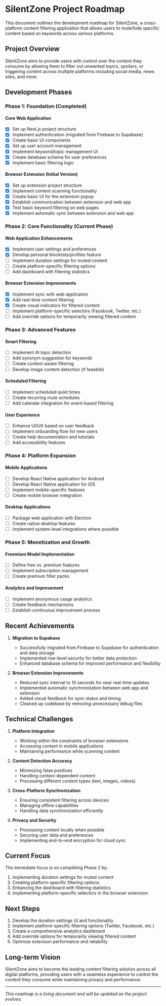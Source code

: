 # SilentZone Project Roadmap

This document outlines the development roadmap for SilentZone, a cross-platform content filtering application that allows users to mute/hide specific content based on keywords across various platforms.

## Project Overview

SilentZone aims to provide users with control over the content they consume by allowing them to filter out unwanted topics, spoilers, or triggering content across multiple platforms including social media, news sites, and more.

## Development Phases

### Phase 1: Foundation (Completed)

#### Core Web Application
- [x] Set up Next.js project structure
- [x] Implement authentication (migrated from Firebase to Supabase)
- [x] Create basic UI components
- [x] Set up user account management
- [x] Implement keyword/topic management UI
- [x] Create database schema for user preferences
- [x] Implement basic filtering logic

#### Browser Extension (Initial Version)
- [x] Set up extension project structure
- [x] Implement content scanning functionality
- [x] Create basic UI for the extension popup
- [x] Establish communication between extension and web app
- [x] Test basic keyword filtering on web pages
- [x] Implement automatic sync between extension and web app

### Phase 2: Core Functionality (Current Phase)

#### Web Application Enhancements
- [x] Implement user settings and preferences
- [x] Develop personal blocklists/profiles feature
- [ ] Implement duration settings for muted content
- [ ] Create platform-specific filtering options
- [ ] Add dashboard with filtering statistics

#### Browser Extension Improvements
- [x] Implement sync with web application
- [x] Add real-time content filtering
- [x] Create visual indicators for filtered content
- [ ] Implement platform-specific selectors (Facebook, Twitter, etc.)
- [ ] Add override options for temporarily viewing filtered content

### Phase 3: Advanced Features

#### Smart Filtering
- [ ] Implement AI topic detection
- [ ] Add synonym suggestion for keywords
- [ ] Create context-aware filtering
- [ ] Develop image content detection (if feasible)

#### Scheduled Filtering
- [ ] Implement scheduled quiet times
- [ ] Create recurring mute schedules
- [ ] Add calendar integration for event-based filtering

#### User Experience
- [ ] Enhance UI/UX based on user feedback
- [ ] Implement onboarding flow for new users
- [ ] Create help documentation and tutorials
- [ ] Add accessibility features

### Phase 4: Platform Expansion

#### Mobile Applications
- [ ] Develop React Native application for Android
- [ ] Develop React Native application for iOS
- [ ] Implement mobile-specific features
- [ ] Create mobile browser integration

#### Desktop Applications
- [ ] Package web application with Electron
- [ ] Create native desktop features
- [ ] Implement system-level integrations where possible

### Phase 5: Monetization and Growth

#### Freemium Model Implementation
- [ ] Define free vs. premium features
- [ ] Implement subscription management
- [ ] Create premium filter packs

#### Analytics and Improvement
- [ ] Implement anonymous usage analytics
- [ ] Create feedback mechanisms
- [ ] Establish continuous improvement process

## Recent Achievements

1. **Migration to Supabase**
   - Successfully migrated from Firebase to Supabase for authentication and data storage
   - Implemented row-level security for better data protection
   - Enhanced database schema for improved performance and flexibility

2. **Browser Extension Improvements**
   - Reduced sync interval to 10 seconds for near real-time updates
   - Implemented automatic synchronization between web app and extension
   - Added visual feedback for sync status and timing
   - Cleaned up codebase by removing unnecessary debug files

## Technical Challenges

1. **Platform Integration**
   - Working within the constraints of browser extensions
   - Accessing content in mobile applications
   - Maintaining performance while scanning content

2. **Content Detection Accuracy**
   - Minimizing false positives
   - Handling context-dependent content
   - Processing different content types (text, images, videos)

3. **Cross-Platform Synchronization**
   - Ensuring consistent filtering across devices
   - Managing offline capabilities
   - Handling data synchronization efficiently

4. **Privacy and Security**
   - Processing content locally when possible
   - Securing user data and preferences
   - Implementing end-to-end encryption for cloud sync

## Current Focus

The immediate focus is on completing Phase 2 by:
1. Implementing duration settings for muted content
2. Creating platform-specific filtering options
3. Enhancing the dashboard with filtering statistics
4. Implementing platform-specific selectors in the browser extension

## Next Steps

1. Develop the duration settings UI and functionality
2. Implement platform-specific filtering options (Twitter, Facebook, etc.)
3. Create a comprehensive analytics dashboard
4. Add override options for temporarily viewing filtered content
5. Optimize extension performance and reliability

## Long-term Vision

SilentZone aims to become the leading content filtering solution across all digital platforms, providing users with a seamless experience to control the content they consume while maintaining privacy and performance.

---

*This roadmap is a living document and will be updated as the project evolves.*
